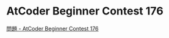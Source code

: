 AtCoder Beginner Contest 176
===

[問題 - AtCoder Beginner Contest 176](https://atcoder.jp/contests/abc176/tasks)